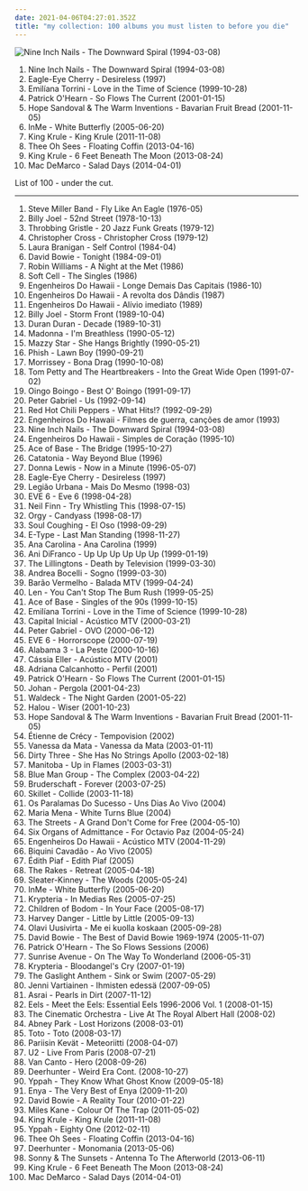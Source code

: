```yaml
---
date: 2021-04-06T04:27:01.352Z
title: "my collection: 100 albums you must listen to before you die"
---
```

![Nine Inch Nails - The Downward Spiral (1994-03-08)](http://coverartarchive.org/release/ab64976f-52a8-44e7-9aa3-d6703604bc2f/7159970718-500.jpg "Nine Inch Nails - The Downward Spiral (1994-03-08)")
<ol class="albums">
<li data-cover="http://coverartarchive.org/release/ab64976f-52a8-44e7-9aa3-d6703604bc2f/7159970718-500.jpg" data-tags="industrial, industrial rock" role="button">Nine Inch Nails - The Downward Spiral (1994-03-08)</li>
<li data-cover="https://img.discogs.com/rCaNhr_34D521yNmbQrdiMBrlMw=/fit-in/600x595/filters:strip_icc():format(jpeg):mode_rgb():quality(90)/discogs-images/R-10436054-1497386385-2041.jpeg.jpg" data-tags="pop, 90s" role="button">Eagle-Eye Cherry - Desireless (1997)</li>
<li data-cover="http://coverartarchive.org/release/4086fb2d-8bae-4d8e-9557-30b84f10755f/19988749407-500.jpg" data-tags="indie, pop, female vocalists, singer-songwriter, trip hop" role="button">Emilíana Torrini - Love in the Time of Science (1999-10-28)</li>
<li data-cover="http://coverartarchive.org/release/2b8c13dd-ccec-4193-86af-58876ed73a9e/15007779536-500.jpg" data-tags="electronic, meditative, visions, atmospheric ambient" role="button">Patrick O'Hearn - So Flows The Current (2001-01-15)</li>
<li data-cover="https://img.discogs.com/jc1EVi_PGkGAbW1ujR3qP9XriSY=/fit-in/600x600/filters:strip_icc():format(jpeg):mode_rgb():quality(90)/discogs-images/R-529468-1303244495.jpeg.jpg" data-tags="female vocalists, folk, dream pop" role="button">Hope Sandoval & The Warm Inventions - Bavarian Fruit Bread (2001-11-05)</li>
<li data-cover="https://img.discogs.com/hQFPAytYDAqm_dEI_ty2avBNpKc=/fit-in/500x442/filters:strip_icc():format(jpeg):mode_rgb():quality(90)/discogs-images/R-477609-1451863521-3232.jpeg.jpg" data-tags="rock, alternative, alternative rock, nu-metal, post grunge, my collection, emo-rock, emopop, needs to be played more" role="button">InMe - White Butterfly (2005-06-20)</li>
<li data-cover="http://coverartarchive.org/release/1d204cfd-89ec-4766-9d58-6c9a03c01166/21267907257-500.jpg" data-tags="chillout, experimental, dub, blues, psychedelic" role="button">King Krule - King Krule (2011-11-08)</li>
<li data-cover="http://coverartarchive.org/release/877221c2-a4fe-4c34-b89f-8d43adb31d80/3707477205-500.jpg" data-tags="indie, rock, indie rock, lo-fi, garage rock, psychedelic rock, san francisco, 10s, my collection, 2013 releases, castle face, rel-mnth:2013:april, got this one on vinyl, wfmu heavily played records" role="button">Thee Oh Sees - Floating Coffin (2013-04-16)</li>
<li data-cover="http://coverartarchive.org/release/6c433abe-415f-47e5-9bfa-44fbafee151b/5084224967-500.jpg" data-tags="post-punk" role="button">King Krule - 6 Feet Beneath The Moon (2013-08-24)</li>
<li data-cover="http://coverartarchive.org/release/7e535de9-a3b3-423e-8edf-c200e8713c77/7135267762-500.jpg" data-tags="indie rock, jangle pop, indie" role="button">Mac DeMarco - Salad Days (2014-04-01)</li>
</ol>
List of 100 - under the cut.
<!-- more -->

_________________

<ol class="albums">
<li data-cover="http://coverartarchive.org/release/29025146-1efd-4637-b939-d06340499917/14995029278-500.jpg" data-tags="classic rock" role="button">
Steve Miller Band - Fly Like An Eagle (1976-05)
</li>
<li data-cover="http://coverartarchive.org/release/07659b32-36b3-4ff8-91c3-7c9edbe6c4a5/1339538879-500.jpg" data-tags="classic rock" role="button">
Billy Joel - 52nd Street (1978-10-13)
</li>
<li data-cover="https://via.placeholder.com/450" data-tags="industrial" role="button">
Throbbing Gristle - 20 Jazz Funk Greats (1979-12)
</li>
<li data-cover="http://coverartarchive.org/release/02f3e0d2-cd49-3883-8796-f34d47e3a6af/5959850736-500.jpg" data-tags="christopher cross, soft rock" role="button">
Christopher Cross - Christopher Cross (1979-12)
</li>
<li data-cover="http://coverartarchive.org/release/af0d0e06-fc57-490a-938a-632bcc7fc2fe/4351935750-500.jpg" data-tags="80s, female vocalists, 80s dance" role="button">
Laura Branigan - Self Control (1984-04)
</li>
<li data-cover="https://via.placeholder.com/450" data-tags="80s" role="button">
David Bowie - Tonight (1984-09-01)
</li>
<li data-cover="https://via.placeholder.com/450" data-tags="comedy, stand-up" role="button">
Robin Williams - A Night at the Met (1986)
</li>
<li data-cover="https://via.placeholder.com/450" data-tags="80s, new romantic" role="button">
Soft Cell - The Singles (1986)
</li>
<li data-cover="http://coverartarchive.org/release/49adee94-0cc6-4719-9afa-ef0b9ec5d51c/20509358981-500.jpg" data-tags="rock, 80s, punk, reggae, new wave, post-punk, ska, punk rock, brazilian, brazilian rock, my collection, rock gaucho, engenheiros do hawaii, morpheus songs, nei lisboa, humberto gessinger, carlos maltz, manito, marcelo pitz" role="button">
Engenheiros Do Hawaii - Longe Demais Das Capitais (1986-10)
</li>
<li data-cover="http://coverartarchive.org/release/d423a4cf-7ec3-4d84-9e9d-9240a7c6e3b4/20509711014-500.jpg" data-tags="post-punk, folk rock" role="button">
Engenheiros Do Hawaii - A revolta dos Dândis (1987)
</li>
<li data-cover="http://coverartarchive.org/release/71ab8bd6-02bb-42bf-a33e-bd2353faf2c8/1517977770-500.jpg" data-tags="rock, brasil, brazilian rock, my collection, linfocito" role="button">
Engenheiros Do Hawaii - Alívio imediato (1989)
</li>
<li data-cover="http://coverartarchive.org/release/bae9025d-f140-30fd-870c-d09e93247edd/1818577446-500.jpg" data-tags="rock" role="button">
Billy Joel - Storm Front (1989-10-04)
</li>
<li data-cover="https://img.discogs.com/NOH3fwgIB26sE5mq2qLSTn-J1Es=/fit-in/490x565/filters:strip_icc():format(jpeg):mode_rgb():quality(90)/discogs-images/R-7938494-1452033938-5653.jpeg.jpg" data-tags="new wave" role="button">
Duran Duran - Decade (1989-10-31)
</li>
<li data-cover="http://coverartarchive.org/release/df7ea720-4e63-4de8-b6f6-b64a7776098b/15625632616-500.jpg" data-tags="soundtrack, 90s, jazz, pop" role="button">
Madonna - I'm Breathless (1990-05-12)
</li>
<li data-cover="http://coverartarchive.org/release/c74307be-1085-4026-97ab-60b676e367c5/1923128273-500.jpg" data-tags="female vocalists, 90s, dream pop" role="button">
Mazzy Star - She Hangs Brightly (1990-05-21)
</li>
<li data-cover="http://coverartarchive.org/release/b88a2c3c-f3b6-4774-b44b-6661b1263a34/14638229988-500.jpg" data-tags="90s" role="button">
Phish - Lawn Boy (1990-09-21)
</li>
<li data-cover="http://coverartarchive.org/release/74678f8d-80a8-3091-ada8-89d617241547/22697273580-500.jpg" data-tags="morrissey, alternative" role="button">
Morrissey - Bona Drag (1990-10-08)
</li>
<li data-cover="http://coverartarchive.org/release/af39c10c-8782-4601-a76e-d94ac2bb6462/25493020360-500.jpg" data-tags="90s, rock" role="button">
Tom Petty and The Heartbreakers - Into the Great Wide Open (1991-07-02)
</li>
<li data-cover="http://coverartarchive.org/release/911f1ce9-967d-4b8d-9ce1-f2f55df6d9a9/16357076264-500.jpg" data-tags="alternative" role="button">
Oingo Boingo - Best O' Boingo (1991-09-17)
</li>
<li data-cover="http://coverartarchive.org/release/e7da58d2-bdf7-3712-b8a0-0fbff2c99b4a/2331547861-500.jpg" data-tags="progressive rock" role="button">
Peter Gabriel - Us (1992-09-14)
</li>
<li data-cover="http://coverartarchive.org/release/7ce9f37a-2885-43f5-8c36-b6294dbfadf9/26393776128-500.jpg" data-tags="rock, alternative, funk, funk rock" role="button">
Red Hot Chili Peppers - What Hits!? (1992-09-29)
</li>
<li data-cover="https://img.discogs.com/8P9WGBkmZ8h_a1QjaUMpnKl6YUg=/fit-in/581x584/filters:strip_icc():format(jpeg):mode_rgb():quality(90)/discogs-images/R-7991437-1453060515-6491.jpeg.jpg" data-tags="rock, brazilian, rock nacional, engenheiros do hawaii" role="button">
Engenheiros Do Hawaii - Filmes de guerra, canções de amor (1993)
</li>
<li data-cover="http://coverartarchive.org/release/ab64976f-52a8-44e7-9aa3-d6703604bc2f/7159970718-500.jpg" data-tags="industrial, industrial rock" role="button">
Nine Inch Nails - The Downward Spiral (1994-03-08)
</li>
<li data-cover="http://coverartarchive.org/release/c47f93be-8967-4351-b545-60533164918c/1519074480-500.jpg" data-tags="rock, 90s, brazilian rock, my collection, engenheiros do hawaii, luis conte, morpheus songs, humberto gessinger, rockdosul, kipp lennon, carlos maltz, fernando deluqui, elsie larson-kunkel, jessica larson, kevin croonen, mark lennon, nicollete larson, paulo casarin, ricardo horn, the waters sisters, michael larson" role="button">
Engenheiros Do Hawaii - Simples de Coração (1995-10)
</li>
<li data-cover="https://img.discogs.com/MR89aSoIOykIPlbUTgWoBf6vW_8=/fit-in/350x550/filters:strip_icc():format(jpeg):mode_rgb():quality(90)/discogs-images/R-3961168-1365641810-4731.jpeg.jpg" data-tags="90s, pop, dance" role="button">
Ace of Base - The Bridge (1995-10-27)
</li>
<li data-cover="http://coverartarchive.org/release/fd7afb26-6166-4b6b-bf05-a1e317203213/12508823935-500.jpg" data-tags="rock, britpop, 1990s, debut, wales, my collection, mixed, albums of my life, czalbums" role="button">
Catatonia - Way Beyond Blue (1996)
</li>
<li data-cover="http://coverartarchive.org/release/a0abddcf-dfa5-4307-946d-9e37b56c193e/14994568885-500.jpg" data-tags="pop, 90s" role="button">
Donna Lewis - Now in a Minute (1996-05-07)
</li>
<li data-cover="https://img.discogs.com/rCaNhr_34D521yNmbQrdiMBrlMw=/fit-in/600x595/filters:strip_icc():format(jpeg):mode_rgb():quality(90)/discogs-images/R-10436054-1497386385-2041.jpeg.jpg" data-tags="pop, 90s" role="button">
Eagle-Eye Cherry - Desireless (1997)
</li>
<li data-cover="http://coverartarchive.org/release/59b9a182-90c1-4aba-94d3-27d1f67a89ac/10427980414-500.jpg" data-tags="mais do mesmo, legião urbana" role="button">
Legião Urbana - Mais Do Mesmo (1998-03)
</li>
<li data-cover="http://coverartarchive.org/release/9535206c-8d97-4490-8ad5-29fab131f98e/1310954331-500.jpg" data-tags="alternative, 90s, alternative rock" role="button">
EVE 6 - Eve 6 (1998-04-28)
</li>
<li data-cover="https://img.discogs.com/NpY6Hbn6MTW4xHX4rEgHLkbY4pg=/fit-in/600x415/filters:strip_icc():format(jpeg):mode_rgb():quality(90)/discogs-images/R-1075035-1190213719.jpeg.jpg" data-tags="indie, rock, singer-songwriter, 90s" role="button">
Neil Finn - Try Whistling This (1998-07-15)
</li>
<li data-cover="http://coverartarchive.org/release/ab30776c-8e8b-4554-858b-b0acd7cb74c1/27009518945-500.jpg" data-tags="industrial, industrial rock" role="button">
Orgy - Candyass (1998-08-17)
</li>
<li data-cover="http://coverartarchive.org/release/af659b98-1ef9-42de-a1a9-813d7583306f/9356551936-500.jpg" data-tags="alternative, 90s, soul coughing" role="button">
Soul Coughing - El Oso (1998-09-29)
</li>
<li data-cover="http://coverartarchive.org/release/0da3bc20-b24c-4851-aab7-3a57c1bd8646/26040115698-500.jpg" data-tags="eurodance, 90s" role="button">
E-Type - Last Man Standing (1998-11-27)
</li>
<li data-cover="https://via.placeholder.com/450" data-tags="ana carolina" role="button">
Ana Carolina - Ana Carolina (1999)
</li>
<li data-cover="http://coverartarchive.org/release/8de6670c-c31d-415e-8be3-21c01fd36a4d/5112213885-500.jpg" data-tags="indie, folk, singer-songwriter, acoustic, female vocalist, my collection, ani, killforpeace, my whole damn collection, carpet crawler, ani-difranco, amason, xantica, fuk u folk, 3 stars and a half" role="button">
Ani DiFranco - Up Up Up Up Up Up (1999-01-19)
</li>
<li data-cover="http://coverartarchive.org/release/0d344196-05d0-4edb-b16b-013ac9662ba5/18905069050-500.jpg" data-tags="punk, punk rock, pop punk, skate punk, my collection" role="button">
The Lillingtons - Death by Television (1999-03-30)
</li>
<li data-cover="http://coverartarchive.org/release/61a9f6d2-bfdb-4db7-8e6a-32e2653aad29/4239670997-500.jpg" data-tags="andrea bocelli" role="button">
Andrea Bocelli - Sogno (1999-03-30)
</li>
<li data-cover="http://coverartarchive.org/release/f9b82a23-3587-48ee-bddb-b0be7db5983c/9225047438-500.jpg" data-tags="rock, brasil, rock brasileiro, brazilian rock" role="button">
Barão Vermelho - Balada MTV (1999-04-24)
</li>
<li data-cover="http://coverartarchive.org/release/0c450cc8-b64a-438b-ba54-a12aefc46736/21731034338-500.jpg" data-tags="90s, pop" role="button">
Len - You Can't Stop The Bum Rush (1999-05-25)
</li>
<li data-cover="https://img.discogs.com/_cawsrLThi5Fid-cd22cZK9RzWY=/fit-in/494x496/filters:strip_icc():format(jpeg):mode_rgb():quality(90)/discogs-images/R-2471008-1285876808.jpeg.jpg" data-tags="ace of base" role="button">
Ace of Base - Singles of the 90s (1999-10-15)
</li>
<li data-cover="http://coverartarchive.org/release/4086fb2d-8bae-4d8e-9557-30b84f10755f/19988749407-500.jpg" data-tags="indie, pop, female vocalists, singer-songwriter, trip hop" role="button">
Emilíana Torrini - Love in the Time of Science (1999-10-28)
</li>
<li data-cover="http://coverartarchive.org/release/c06f81c9-4036-4e56-9f58-579286e35834/10496525426-500.jpg" data-tags="rock, capital inicial" role="button">
Capital Inicial - Acústico MTV (2000-03-21)
</li>
<li data-cover="https://img.discogs.com/2cxc0_VdHiNVveKQGFVABWR3K7A=/fit-in/600x599/filters:strip_icc():format(jpeg):mode_rgb():quality(90)/discogs-images/R-4857981-1591973200-7231.jpeg.jpg" data-tags="ambient" role="button">
Peter Gabriel - OVO (2000-06-12)
</li>
<li data-cover="http://coverartarchive.org/release/beeea995-94fb-408d-aa46-c0607bf93420/25464193273-500.jpg" data-tags="rock" role="button">
EVE 6 - Horrorscope (2000-07-19)
</li>
<li data-cover="http://coverartarchive.org/release/4a5455bd-8ce7-40ef-be1f-79bd771018fb/26214109741-500.jpg" data-tags="acid house" role="button">
Alabama 3 - La Peste (2000-10-16)
</li>
<li data-cover="http://coverartarchive.org/release/1adf6e49-e74c-444f-b005-af3dd69757e1/10496581130-500.jpg" data-tags="cassia, mpb" role="button">
Cássia Eller - Acústico MTV (2001)
</li>
<li data-cover="https://via.placeholder.com/450" data-tags="mpb" role="button">
Adriana Calcanhotto - Perfil (2001)
</li>
<li data-cover="http://coverartarchive.org/release/2b8c13dd-ccec-4193-86af-58876ed73a9e/15007779536-500.jpg" data-tags="electronic, meditative, visions, atmospheric ambient" role="button">
Patrick O'Hearn - So Flows The Current (2001-01-15)
</li>
<li data-cover="https://img.discogs.com/E3mz7sV787m0Q6HGCIwVJwtTtP8=/fit-in/500x500/filters:strip_icc():format(jpeg):mode_rgb():quality(90)/discogs-images/R-888694-1169671698.jpeg.jpg" data-tags="indie rock, 00s, my collection, excelsior, gezellige gitaar-pop, albums i own on cd, dope shit ouwe, part of my collection, de kaboutercd" role="button">
Johan - Pergola (2001-04-23)
</li>
<li data-cover="http://coverartarchive.org/release/f58e4f08-9204-4898-b0d2-69fe5367e602/16928251797-500.jpg" data-tags="chillout, trip-hop" role="button">
Waldeck - The Night Garden (2001-05-22)
</li>
<li data-cover="http://coverartarchive.org/release/5fda4bbc-8d0b-42eb-881f-977649bc8692/2358517119-500.jpg" data-tags="trip-hop" role="button">
Halou - Wiser (2001-10-23)
</li>
<li data-cover="https://img.discogs.com/jc1EVi_PGkGAbW1ujR3qP9XriSY=/fit-in/600x600/filters:strip_icc():format(jpeg):mode_rgb():quality(90)/discogs-images/R-529468-1303244495.jpeg.jpg" data-tags="female vocalists, folk, dream pop" role="button">
Hope Sandoval & The Warm Inventions - Bavarian Fruit Bread (2001-11-05)
</li>
<li data-cover="https://img.discogs.com/drBydM-piYl7PVqLLNCIjaRIrzg=/fit-in/300x300/filters:strip_icc():format(jpeg):mode_rgb():quality(90)/discogs-images/R-478652-1119611638.jpg.jpg" data-tags="chillout, electronic, electronica, my collection" role="button">
Étienne de Crécy - Tempovision (2002)
</li>
<li data-cover="http://coverartarchive.org/release/283e6068-9e3d-4dd6-823b-5b481f437298/18305534650-500.jpg" data-tags="mpb, vanessa da mata" role="button">
Vanessa da Mata - Vanessa da Mata (2003-01-11)
</li>
<li data-cover="http://coverartarchive.org/release/a9371710-4a3d-44f8-b864-262902dc73dd/1785190880-500.jpg" data-tags="post-rock, emusic, my collection, progarchives100" role="button">
Dirty Three - She Has No Strings Apollo (2003-02-18)
</li>
<li data-cover="https://img.discogs.com/-a6rbcsHgHifRIkx3Lc22lJVTco=/fit-in/600x606/filters:strip_icc():format(jpeg):mode_rgb():quality(90)/discogs-images/R-126928-1596898658-9967.jpeg.jpg" data-tags="indietronica, electronica, folktronica" role="button">
Manitoba - Up in Flames (2003-03-31)
</li>
<li data-cover="http://coverartarchive.org/release/19553e96-ebae-4b3e-a5f9-57f2148c4e11/11439502941-500.jpg" data-tags="instrumental, experimental, electronic" role="button">
Blue Man Group - The Complex (2003-04-22)
</li>
<li data-cover="https://img.discogs.com/x_ZXbTXhgJAS1mE58lQEzzO1UJg=/fit-in/426x600/filters:strip_icc():format(jpeg):mode_rgb():quality(90)/discogs-images/R-175867-1555449374-8049.png.jpg" data-tags="industrial, ebm, my collection, desert island discs, recommendable" role="button">
Bruderschaft - Forever (2003-07-25)
</li>
<li data-cover="http://coverartarchive.org/release/6281f0d7-1aa6-43b1-abd9-ee0ca999fb26/2220888510-500.jpg" data-tags="christian rock" role="button">
Skillet - Collide (2003-11-18)
</li>
<li data-cover="http://coverartarchive.org/release/543e15a9-09fb-4e6a-9ac9-ceb787139778/15674376630-500.jpg" data-tags="brasil, rock brasileiro, my collection, acustico" role="button">
Os Paralamas Do Sucesso - Uns Dias Ao Vivo (2004)
</li>
<li data-cover="http://coverartarchive.org/release/2c1208a3-e4e8-4b86-987f-2c17f27e05b7/21329941175-500.jpg" data-tags="pop, singer-songwriter" role="button">
Maria Mena - White Turns Blue (2004)
</li>
<li data-cover="http://coverartarchive.org/release/2e24044e-a62d-38cd-a81c-bb18568d69f7/16604406384-500.jpg" data-tags="hip-hop, hip hop" role="button">
The Streets - A Grand Don't Come for Free (2004-05-10)
</li>
<li data-cover="http://coverartarchive.org/release/2de859f9-b9d3-4512-ae9d-1bc8b70c60df/26658665691-500.jpg" data-tags="mellow, melancholy, my collection, diana picks, holy mountain, granka" role="button">
Six Organs of Admittance - For Octavio Paz (2004-05-24)
</li>
<li data-cover="https://img.discogs.com/p4Ka3JygxaUfLwQjCmolv5_AlNk=/fit-in/600x590/filters:strip_icc():format(jpeg):mode_rgb():quality(90)/discogs-images/R-14825713-1582332673-5237.jpeg.jpg" data-tags="rock nacional, rock, brazilian" role="button">
Engenheiros Do Hawaii - Acústico MTV (2004-11-29)
</li>
<li data-cover="http://coverartarchive.org/release/bf459f34-3559-4ea1-b1d6-5a8221bf178c/10495730431-500.jpg" data-tags="rock, pop rock, brazilian rock, nacional" role="button">
Biquini Cavadão - Ao Vivo (2005)
</li>
<li data-cover="http://coverartarchive.org/release/e6c564bb-f9e2-4083-8fba-5a44353f82d1/5650478321-500.jpg" data-tags="chanson française, oldies, frances" role="button">
Édith Piaf - Edith Piaf (2005)
</li>
<li data-cover="https://img.discogs.com/-8GokvMsHomygK8U9NSpZOMrFxU=/fit-in/450x464/filters:strip_icc():format(jpeg):mode_rgb():quality(90)/discogs-images/R-956767-1177279495.jpeg.jpg" data-tags="indie rock, listen to more, my collection, melike, rob" role="button">
The Rakes - Retreat (2005-04-18)
</li>
<li data-cover="http://coverartarchive.org/release/75a61f20-20f4-3255-a890-b4868ba2e169/8845794719-500.jpg" data-tags="indie, rock, alternative rock, indie rock" role="button">
Sleater-Kinney - The Woods (2005-05-24)
</li>
<li data-cover="https://img.discogs.com/hQFPAytYDAqm_dEI_ty2avBNpKc=/fit-in/500x442/filters:strip_icc():format(jpeg):mode_rgb():quality(90)/discogs-images/R-477609-1451863521-3232.jpeg.jpg" data-tags="rock, alternative, alternative rock, nu-metal, post grunge, my collection, emo-rock, emopop, needs to be played more" role="button">
InMe - White Butterfly (2005-06-20)
</li>
<li data-cover="http://coverartarchive.org/release/eeacaa3d-9dc7-46f7-87c9-5db596248467/1042409213-500.jpg" data-tags="female fronted metal, gothic metal, symphonic metal, krypteria" role="button">
Krypteria - In Medias Res (2005-07-25)
</li>
<li data-cover="https://img.discogs.com/p8PUNY--0fBbmJN5UXHuiv8eutk=/fit-in/600x613/filters:strip_icc():format(jpeg):mode_rgb():quality(90)/discogs-images/R-1971758-1426007271-9511.jpeg.jpg" data-tags="melodic death metal" role="button">
Children of Bodom - In Your Face (2005-08-17)
</li>
<li data-cover="http://coverartarchive.org/release/ce5fc601-bfaf-46db-a26a-603d136557ac/27168871985-500.jpg" data-tags="alternative, rock" role="button">
Harvey Danger - Little by Little (2005-09-13)
</li>
<li data-cover="https://img.discogs.com/2XL703F1YOcGfGo5oCbVGzlkmpo=/fit-in/600x610/filters:strip_icc():format(jpeg):mode_rgb():quality(90)/discogs-images/R-6494800-1535813393-5293.jpeg.jpg" data-tags="finnish, my collection" role="button">
Olavi Uusivirta - Me ei kuolla koskaan (2005-09-28)
</li>
<li data-cover="https://img.discogs.com/jOyhah04yl7I6tXvQJI2x5PtcLM=/fit-in/599x594/filters:strip_icc():format(jpeg):mode_rgb():quality(90)/discogs-images/R-1042848-1187370726.jpeg.jpg" data-tags="classic rock, rock, 70s, glam rock, david bowie" role="button">
David Bowie - The Best of David Bowie 1969-1974 (2005-11-07)
</li>
<li data-cover="https://img.discogs.com/85_cXkOgZvMBwapXYQbV5ocz164=/fit-in/600x591/filters:strip_icc():format(jpeg):mode_rgb():quality(90)/discogs-images/R-966238-1178920529.jpeg.jpg" data-tags="electronic, ambient, new age, atmospheric, my collection, us-american" role="button">
Patrick O'Hearn - The So Flows Sessions (2006)
</li>
<li data-cover="http://coverartarchive.org/release/841a562c-4c76-468a-85a9-2e02dcd3a585/5344738306-500.jpg" data-tags="rock" role="button">
Sunrise Avenue - On The Way To Wonderland (2006-05-31)
</li>
<li data-cover="http://coverartarchive.org/release/72a40cb6-d024-4536-bf02-a5254a84a7f1/1042442290-500.jpg" data-tags="gothic metal, symphonic metal, female fronted metal" role="button">
Krypteria - Bloodangel's Cry (2007-01-19)
</li>
<li data-cover="http://coverartarchive.org/release/a1b91579-b873-45d2-a5cc-ac633a946791/4812682225-500.jpg" data-tags="punk" role="button">
The Gaslight Anthem - Sink or Swim (2007-05-29)
</li>
<li data-cover="http://coverartarchive.org/release/aaf9ced2-ea8e-4efd-9b7b-8e21763caf48/4928696773-500.jpg" data-tags="finnish" role="button">
Jenni Vartiainen - Ihmisten edessä (2007-09-05)
</li>
<li data-cover="https://img.discogs.com/p_x9Fox33OBAUO1eR6rEMV19Y_0=/fit-in/500x500/filters:strip_icc():format(jpeg):mode_rgb():quality(90)/discogs-images/R-2680629-1518213809-7445.jpeg.jpg" data-tags="my collection" role="button">
Asrai - Pearls in Dirt (2007-11-12)
</li>
<li data-cover="https://img.discogs.com/a8-rnlP1hyWgyz2lFT3xzeChCvY=/fit-in/600x529/filters:strip_icc():format(jpeg):mode_rgb():quality(90)/discogs-images/R-9238583-1477167057-8071.jpeg.jpg" data-tags="alternative rock" role="button">
Eels - Meet the Eels: Essential Eels 1996-2006 Vol. 1 (2008-01-15)
</li>
<li data-cover="http://coverartarchive.org/release/a1166738-67ff-4703-ac07-dab86acf0091/8130862809-500.jpg" data-tags="chillout, downtempo, contemporary jazz, future jazz" role="button">
The Cinematic Orchestra - Live At The Royal Albert Hall (2008-02)
</li>
<li data-cover="https://img.discogs.com/J2D81mRrRpIr7DJpPma6hE1lX4c=/fit-in/500x500/filters:strip_icc():format(jpeg):mode_rgb():quality(90)/discogs-images/R-1959985-1255110251.jpeg.jpg" data-tags="gothic rock, everything, steampunk, my collection, brought to you by the letter a, angstwave, sleepless, gothcore, nice and dark, a park, coming summer melancholy, album steampunk industrial" role="button">
Abney Park - Lost Horizons (2008-03-01)
</li>
<li data-cover="http://coverartarchive.org/release/45038c35-32de-4256-b41b-c2a20cac826f/13758380977-500.jpg" data-tags="rock" role="button">
Toto - Toto (2008-03-17)
</li>
<li data-cover="http://coverartarchive.org/release/780f1f27-a9fb-46b4-9193-16052e467d04/5161030603-500.jpg" data-tags="electronic, finnish, suomipop" role="button">
Pariisin Kevät - Meteoriitti (2008-04-07)
</li>
<li data-cover="http://coverartarchive.org/release/e089c521-16fd-42c5-abf7-ee79fb6231fd/11994441629-500.jpg" data-tags="rock, irish, live, u2, compilations, my collection, desert island discs" role="button">
U2 - Live From Paris (2008-07-21)
</li>
<li data-cover="http://coverartarchive.org/release/abb46eee-2f52-4e73-82c8-7de6f4f6b8e7/3861742379-500.jpg" data-tags="a capella, hero metal a capella, a capella metal" role="button">
Van Canto - Hero (2008-09-26)
</li>
<li data-cover="https://img.discogs.com/2CQf5licuwUWGxwSQnU85K93upw=/fit-in/600x594/filters:strip_icc():format(jpeg):mode_rgb():quality(90)/discogs-images/R-17164018-1611938371-6715.jpeg.jpg" data-tags="indie rock" role="button">
Deerhunter - Weird Era Cont. (2008-10-27)
</li>
<li data-cover="http://coverartarchive.org/release/8cba862c-d91f-4270-8311-72b4eea3e3f2/12199752750-500.jpg" data-tags="electronica, shoegaze, ninja tune" role="button">
Yppah - They Know What Ghost Know (2009-05-18)
</li>
<li data-cover="http://coverartarchive.org/release/51be8f43-dac9-4450-a588-9b91e6f98ea1/26757154347-500.jpg" data-tags="ambient" role="button">
Enya - The Very Best of Enya (2009-11-20)
</li>
<li data-cover="http://coverartarchive.org/release/addacb4d-bb2e-4f66-9246-fd15bfdc3576/15497181552-500.jpg" data-tags="live" role="button">
David Bowie - A Reality Tour (2010-01-22)
</li>
<li data-cover="http://coverartarchive.org/release/0aa504b0-fcd0-4238-9227-06f716c63947/6574183605-500.jpg" data-tags="british, indie rock" role="button">
Miles Kane - Colour Of The Trap (2011-05-02)
</li>
<li data-cover="http://coverartarchive.org/release/1d204cfd-89ec-4766-9d58-6c9a03c01166/21267907257-500.jpg" data-tags="chillout, experimental, dub, blues, psychedelic" role="button">
King Krule - King Krule (2011-11-08)
</li>
<li data-cover="http://coverartarchive.org/release/477ae97f-9847-444c-8baa-b90455da1f67/4837907839-500.jpg" data-tags="ninja tune" role="button">
Yppah - Eighty One (2012-02-11)
</li>
<li data-cover="http://coverartarchive.org/release/877221c2-a4fe-4c34-b89f-8d43adb31d80/3707477205-500.jpg" data-tags="indie, rock, indie rock, lo-fi, garage rock, psychedelic rock, san francisco, 10s, my collection, 2013 releases, castle face, rel-mnth:2013:april, got this one on vinyl, wfmu heavily played records" role="button">
Thee Oh Sees - Floating Coffin (2013-04-16)
</li>
<li data-cover="http://coverartarchive.org/release/df0f66d1-aad5-4fe1-b758-3fd5aa5908b7/3817529789-500.jpg" data-tags="indie rock" role="button">
Deerhunter - Monomania (2013-05-06)
</li>
<li data-cover="http://coverartarchive.org/release/4d3fd06b-836c-4c7b-9121-ca36cf07d62e/21926638503-500.jpg" data-tags="my collection, outerspace, kelley stoltz, rusty miller, sonny smith, tahlia harbour, polyvinyl record co, james finch jr, nicholas alves, ryan browne, zack ehrlich" role="button">
Sonny & The Sunsets - Antenna To The Afterworld (2013-06-11)
</li>
<li data-cover="http://coverartarchive.org/release/6c433abe-415f-47e5-9bfa-44fbafee151b/5084224967-500.jpg" data-tags="post-punk" role="button">
King Krule - 6 Feet Beneath The Moon (2013-08-24)
</li>
<li data-cover="http://coverartarchive.org/release/7e535de9-a3b3-423e-8edf-c200e8713c77/7135267762-500.jpg" data-tags="indie rock, jangle pop, indie" role="button">
Mac DeMarco - Salad Days (2014-04-01)
</li>
</ol>